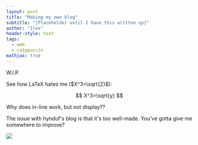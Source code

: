 ```yaml
---
layout: post
title: "Making my own blog"
subtitle: "[Placeholder until I have this written up]"
author: "Ilex"
header-style: text
tags:
  - web
  - catppuccin
mathjax: true
---
```


W.I.P.

See how LaTeX hates me ($X^3=\sqrt{2}$):

$$
X^3=\sqrt{y}
$$

Why does in-line work, but not display??

The issue with hynduf's blog is that it's too well-made. You've gotta give me somewhere to improve?

![](/assets/Pasted%20image%2020250329133319.png)